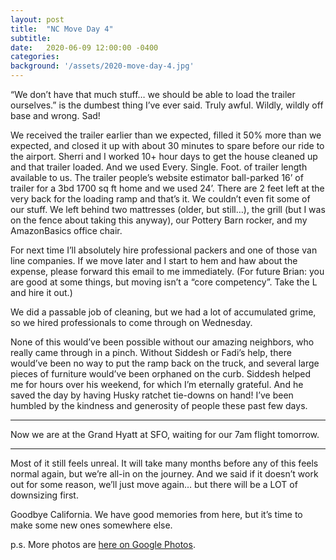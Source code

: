 ```yaml
---
layout: post
title:  "NC Move Day 4"
subtitle: 
date:   2020-06-09 12:00:00 -0400
categories: 
background: '/assets/2020-move-day-4.jpg'
---
```


“We don’t have that much stuff… we should be able to load the trailer ourselves.” is the dumbest thing I’ve ever said. Truly awful. Wildly, wildly off base and wrong. Sad!

We received the trailer earlier than we expected, filled it 50% more than we expected, and closed it up with about 30 minutes to spare before our ride to the airport. Sherri and I worked 10+ hour days to get the house cleaned up and that trailer loaded. And we used Every. Single. Foot. of trailer length available to us. The trailer people’s website estimator ball-parked 16’ of trailer for a 3bd 1700 sq ft home and we used 24’. There are 2 feet left at the very back for the loading ramp and that’s it. We couldn’t even fit some of our stuff. We left behind two mattresses (older, but still…), the grill (but I was on the fence about taking this anyway), our Pottery Barn rocker, and my AmazonBasics office chair.

For next time I’ll absolutely hire professional packers and one of those van line companies. If we move later and I start to hem and haw about the expense, please forward this email to me immediately. (For future Brian: you are good at some things, but moving isn’t a “core competency”. Take the L and hire it out.)

We did a passable job of cleaning, but we had a lot of accumulated grime, so we hired professionals to come through on Wednesday.

None of this would’ve been possible without our amazing neighbors, who really came through in a pinch. Without Siddesh or Fadi’s help, there would’ve been no way to put the ramp back on the truck, and several large pieces of furniture would’ve been orphaned on the curb. Siddesh helped me for hours over his weekend, for which I’m eternally grateful. And he saved the day by having Husky ratchet tie-downs on hand! I’ve been humbled by the kindness and generosity of people these past few days.

***

Now we are at the Grand Hyatt at SFO, waiting for our 7am flight tomorrow.

***

Most of it still feels unreal. It will take many months before any of this feels normal again, but we’re all-in on the journey. And we said if it doesn’t work out for some reason, we’ll just move again… but there will be a LOT of downsizing first.

Goodbye California. We have good memories from here, but it’s time to make some new ones somewhere else.

p.s. More photos are [here on Google Photos](https://photos.google.com/share/AF1QipPI1syeac5cX6PzFHclShF0gckntw6U-ViZjRdmihZRQ22mkpN5sue-aC31H_s7Rg?utm_source=bbhart.beehiiv.com&utm_medium=referral&utm_campaign=move-day-4&key=dmxzc2U5aWtPdmxMRVozcFE4WENvOGZwakItblpB).

